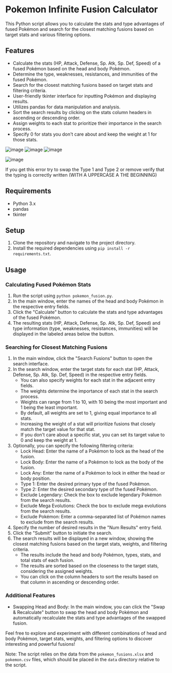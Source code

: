 # Pokemon Infinite Fusion Calculator

This Python script allows you to calculate the stats and type advantages of fused Pokémon and search for the closest matching fusions based on target stats and various filtering options.

## Features

- Calculate the stats (HP, Attack, Defense, Sp. Atk, Sp. Def, Speed) of a fused Pokémon based on the head and body Pokémon.
- Determine the type, weaknesses, resistances, and immunities of the fused Pokémon.
- Search for the closest matching fusions based on target stats and filtering criteria.
- User-friendly tkinter interface for inputting Pokémon and displaying results.
- Utilizes pandas for data manipulation and analysis.
- Sort the search results by clicking on the stats column headers in ascending or descending order.
- Assign weights to each stat to prioritize their importance in the search process.
- Specify 0 for stats you don't care about and keep the weight at 1 for those stats.

![image](https://github.com/Autoritysama/Pokemon-Infinite-Fusion-Calculator/assets/121148901/12092193-992e-4f83-991f-45d25a737663)
![image](https://github.com/Autoritysama/Pokemon-Infinite-Fusion-Calculator/assets/121148901/be6b4588-55c9-4dac-8ea4-47399b066158)
![image](https://github.com/Autoritysama/Pokemon-Infinite-Fusion-Calculator/assets/121148901/30fec83f-140e-4656-a31b-e68ae8611ddc)


![image](https://github.com/Autoritysama/Pokemon-Infinite-Fusion-Calculator/assets/121148901/5c2e27e1-9280-47a9-90cf-7452db760079)

If you get this error try to swap the Type 1 and Type 2 or remove verify that the typing is correctly written (WITH A UPPERCASE A THE BEGINNING)

## Requirements

- Python 3.x
- pandas
- tkinter

## Setup

1. Clone the repository and navigate to the project directory.
2. Install the required dependencies using `pip install -r requirements.txt`.

## Usage

### Calculating Fused Pokémon Stats

1. Run the script using `python pokemon_fusion.py`.
2. In the main window, enter the names of the head and body Pokémon in the respective entry fields.
3. Click the "Calculate" button to calculate the stats and type advantages of the fused Pokémon.
4. The resulting stats (HP, Attack, Defense, Sp. Atk, Sp. Def, Speed) and type information (type, weaknesses, resistances, immunities) will be displayed in the labeled areas below the button.

### Searching for Closest Matching Fusions

1. In the main window, click the "Search Fusions" button to open the search interface.
2. In the search window, enter the target stats for each stat (HP, Attack, Defense, Sp. Atk, Sp. Def, Speed) in the respective entry fields.
   - You can also specify weights for each stat in the adjacent entry fields.
   - The weights determine the importance of each stat in the search process.
   - Weights can range from 1 to 10, with 10 being the most important and 1 being the least important.
   - By default, all weights are set to 1, giving equal importance to all stats.
   - Increasing the weight of a stat will prioritize fusions that closely match the target value for that stat.
   - If you don't care about a specific stat, you can set its target value to 0 and keep the weight at 1.
3. Optionally, you can specify the following filtering criteria:
   - Lock Head: Enter the name of a Pokémon to lock as the head of the fusion.
   - Lock Body: Enter the name of a Pokémon to lock as the body of the fusion.
   - Lock Any: Enter the name of a Pokémon to lock in either the head or body position.
   - Type 1: Enter the desired primary type of the fused Pokémon.
   - Type 2: Enter the desired secondary type of the fused Pokémon.
   - Exclude Legendary: Check the box to exclude legendary Pokémon from the search results.
   - Exclude Mega Evolutions: Check the box to exclude mega evolutions from the search results.
   - Exclude Pokémon: Enter a comma-separated list of Pokémon names to exclude from the search results.
4. Specify the number of desired results in the "Num Results" entry field.
5. Click the "Submit" button to initiate the search.
6. The search results will be displayed in a new window, showing the closest matching fusions based on the target stats, weights, and filtering criteria.
   - The results include the head and body Pokémon, types, stats, and total stats of each fusion.
   - The results are sorted based on the closeness to the target stats, considering the assigned weights.
   - You can click on the column headers to sort the results based on that column in ascending or descending order.

### Additional Features

- Swapping Head and Body: In the main window, you can click the "Swap & Recalculate" button to swap the head and body Pokémon and automatically recalculate the stats and type advantages of the swapped fusion.

Feel free to explore and experiment with different combinations of head and body Pokémon, target stats, weights, and filtering options to discover interesting and powerful fusions!

Note: The script relies on the data from the `pokemon_fusions.xlsx` and `pokemon.csv` files, which should be placed in the `data` directory relative to the script.

